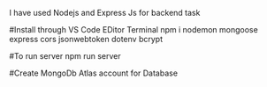 I have used Nodejs and Express Js for backend task 

#Install through VS Code EDitor Terminal
npm i nodemon mongoose express cors jsonwebtoken dotenv bcrypt

#To run server
npm run server

#Create MongoDb Atlas account for Database
